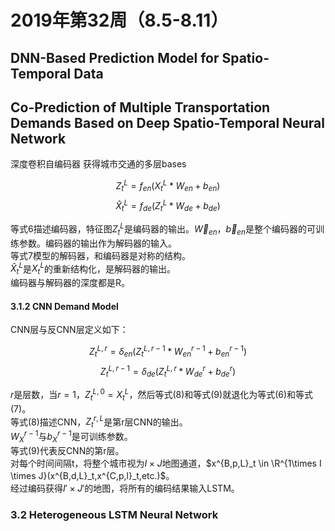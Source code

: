 # 2019年第32周（8.5-8.11）

## DNN-Based Prediction Model for Spatio-Temporal Data

## Co-Prediction of Multiple Transportation Demands Based on Deep Spatio-Temporal Neural Network

深度卷积自编码器 获得城市交通的多层bases

$$\tag{6} Z^L_t=f_{en}(X^L_t*W_{en}+b_{en})$$
$$\tag{7} \hat X^L_t=f_{de}(Z^L_t*W_{de}+b_{de})$$

等式6描述编码器，特征图$Z^L_t$是编码器的输出。$\vec{W}_{en}$，$\vec{b}_{en}$是整个编码器的可训练参数。编码器的输出作为解码器的输入。  
等式7模型的解码器，和编码器是对称的结构。  
$\hat X^L_t$是$X^L_t$的重新结构化，是解码器的输出。  
编码器与解码器的深度都是R。  

#### 3.1.2 CNN Demand Model

CNN层与反CNN层定义如下：

$$\tag{8} Z^{L,r}_t=\delta_{en}(Z^{L,r-1}_t*W^{r-1}_{en}+b^{r-1}_{en})$$
$$\tag{9} Z^{L,r-1}_t=\delta_{de}(Z^{L,r}_t*W^r_{de}+b^r_{de})$$

$r$是层数，当$r=1$，$Z^{L,0}_t=X^L_t$，然后等式(8)和等式(9)就退化为等式(6)和等式(7)。  
等式(8)描述CNN，$Z^{r,L}_t$是第r层CNN的输出。  
$W^{r-1}_X$与$b^{r-1}_X$是可训练参数。  
等式(9)代表反CNN的第r层。  
对每个时间间隔t，将整个城市视为$I \times J$地图通道，$x^{B,p,L}_t \in \R^{1\times I \times J}(x^{B,d,L}_t,x^{C,p,l}_t,etc.)$。  
经过编码获得$I' \times J'$的地图，将所有的编码结果输入LSTM。

### 3.2 Heterogeneous LSTM Neural Network


